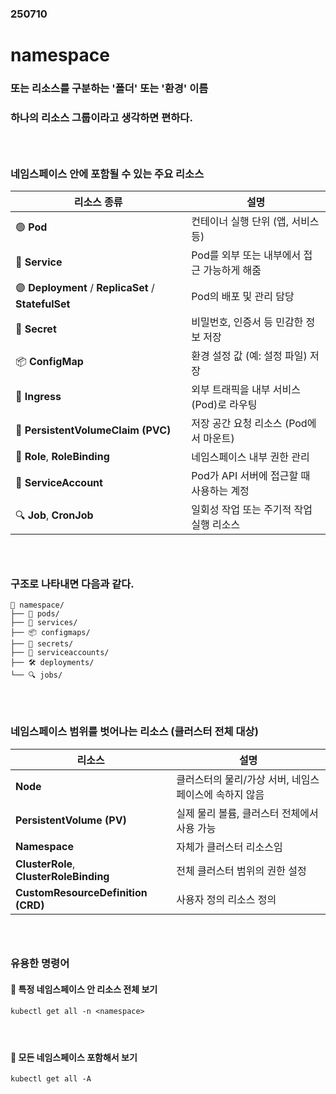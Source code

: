 ### 250710
# namespace
### 또는 리소스를 구분하는 '폴더' 또는 '환경' 이름
### 하나의 리소스 그룹이라고 생각하면 편하다.
### <br/>

### 네임스페이스 안에 포함될 수 있는 주요 리소스
| 리소스 종류                                               | 설명                         |
| ---------------------------------------------------- | -------------------------- |
| 🟢 **Pod**                                           | 컨테이너 실행 단위 (앱, 서비스 등)      |
| 🔵 **Service**                                       | Pod를 외부 또는 내부에서 접근 가능하게 해줌 |
| 🟣 **Deployment** / **ReplicaSet** / **StatefulSet** | Pod의 배포 및 관리 담당            |
| 🔐 **Secret**                                        | 비밀번호, 인증서 등 민감한 정보 저장      |
| 📦 **ConfigMap**                                     | 환경 설정 값 (예: 설정 파일) 저장      |
| 🔀 **Ingress**                                       | 외부 트래픽을 내부 서비스(Pod)로 라우팅   |
| 💾 **PersistentVolumeClaim (PVC)**                   | 저장 공간 요청 리소스 (Pod에서 마운트)   |
| 🧠 **Role**, **RoleBinding**                         | 네임스페이스 내부 권한 관리            |
| 📜 **ServiceAccount**                                | Pod가 API 서버에 접근할 때 사용하는 계정 |
| 🔍 **Job**, **CronJob**                              | 일회성 작업 또는 주기적 작업 실행 리소스    |

### <br/>

### 구조로 나타내면 다음과 같다.
```
📁 namespace/
├── 🐳 pods/
├── 🔀 services/
├── 📦 configmaps/
├── 🔐 secrets/
├── 📜 serviceaccounts/
├── 🛠 deployments/
└── 🔍 jobs/
```
### <br/>

### 네임스페이스 범위를 벗어나는 리소스 (클러스터 전체 대상)
| 리소스                                     | 설명                             |
| --------------------------------------- | ------------------------------ |
| **Node**                                | 클러스터의 물리/가상 서버, 네임스페이스에 속하지 않음 |
| **PersistentVolume (PV)**               | 실제 물리 볼륨, 클러스터 전체에서 사용 가능      |
| **Namespace**                           | 자체가 클러스터 리소스임                  |
| **ClusterRole**, **ClusterRoleBinding** | 전체 클러스터 범위의 권한 설정              |
| **CustomResourceDefinition (CRD)**      | 사용자 정의 리소스 정의                  |

### <br/>

### 유용한 명령어
#### 🔸 특정 네임스페이스 안 리소스 전체 보기
```
kubectl get all -n <namespace>
```
#### <br/>

#### 🔸 모든 네임스페이스 포함해서 보기
```
kubectl get all -A
```

